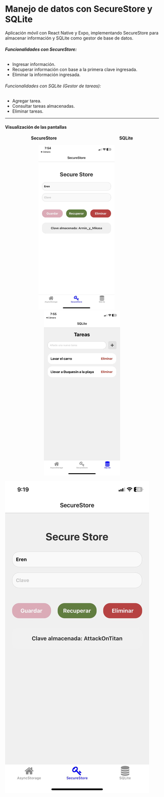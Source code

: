 # Manejo de datos con SecureStore y SQLite

Aplicación móvil con React Native y Expo, implementando SecureStore para almacenar información y SQLite como gestor de base de datos.

###### **Funcionalidades con SecureStore:**

* Ingresar información.
* Recuperar información con base a la primera clave ingresada.
* Eliminar la información ingresada.

###### Funcionalidades con SQLite (Gestor de tareas):

* Agregar tarea.
* Consultar tareas almacenadas.
* Eliminar tareas.

---

#### Visualización de las pantallas

<p align="center">
<b>SecureStore</b>                                                   
<b>SQLite</b>
</p>
<p align="center">
<img src="image/README/1741139449282.jpg" alt="Pantalla de SecureStore" width="250" height="541">
        
<img src="image/README/1741139515855.jpg" alt="Pantalla de SQLite" width="250" height="541">
</p>

![1741141616064](image/README/1741141616064.jpg)
